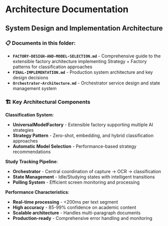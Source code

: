 # Architecture Documentation

## System Design and Implementation Architecture

### 📋 Documents in this folder:

- **`FACTORY-DESIGN-AND-MODEL-SELECTION.md`** - Comprehensive guide to the extensible factory architecture implementing Strategy + Factory patterns for classification approaches
- **`FINAL-IMPLEMENTATION.md`** - Production system architecture and key design decisions  
- **`Orchestrator-Architecture.md`** - Orchestrator service design and state management system

### 🏗️ Key Architectural Components

**Classification System**:
- **UniversalModelFactory** - Extensible factory supporting multiple AI strategies
- **Strategy Pattern** - Zero-shot, embedding, and hybrid classification approaches
- **Automatic Model Selection** - Performance-based strategy recommendations

**Study Tracking Pipeline**:
- **Orchestrator** - Central coordination of capture → OCR → classification
- **State Management** - Idle/Studying states with intelligent transitions
- **Polling System** - Efficient screen monitoring and processing

**Performance Characteristics**:
- **Real-time processing** - <200ms per text segment
- **High accuracy** - 85-99% confidence on academic content  
- **Scalable architecture** - Handles multi-paragraph documents
- **Production-ready** - Comprehensive error handling and monitoring